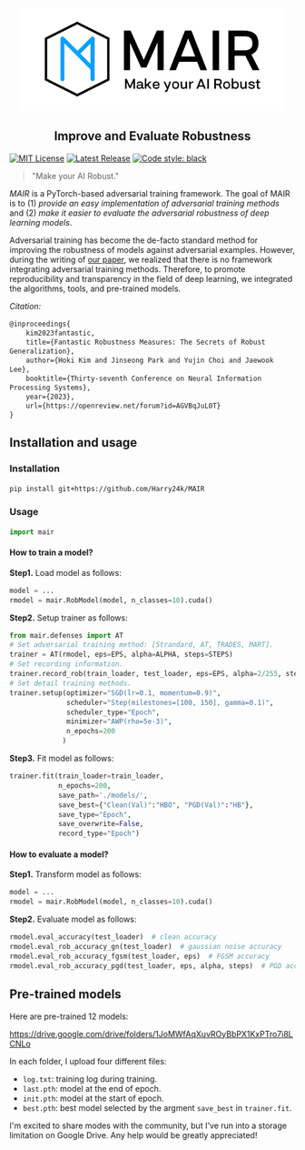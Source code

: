 
<p align="center">
  <img src="images/logo_wide.png?raw=true" width="467" title="ART logo">
</p>

<h2 align="center">Improve and Evaluate Robustness</h2>

<p>
  <a href="https://github.com/Harry24k/MAIR/blob/master/LICENSE"><img alt="MIT License" src="https://img.shields.io/github/license/Harry24k/MAIR?&color=brightgreen" /></a>
  <a href="https://github.com/Harry24k/MAIR/releases"><img alt="Latest Release" src="https://img.shields.io/github/release/Harry24k/MAIR.svg?&color=blue" /></a>
  <a href="https://github.com/psf/black"><img alt="Code style: black" src="https://img.shields.io/badge/code%20style-black-000000.svg"></a>
</p>

> "Make your AI Robust."

_MAIR_  is a PyTorch-based adversarial training framework. The goal of MAIR is to (1) _provide an easy implementation of adversarial training methods_ and (2) _make it easier to evaluate the adversarial robustness of deep learning models_.

Adversarial training has become the de-facto standard method for improving the robustness of models against adversarial examples. However, during the writing of [our paper](https://openreview.net/forum?id=AGVBqJuL0T), we realized that there is no framework integrating adversarial training methods. Therefore, to promote reproducibility and transparency in the field of deep learning, we integrated the algorithms, tools, and pre-trained models. 

_Citation:_

```
@inproceedings{
    kim2023fantastic,
    title={Fantastic Robustness Measures: The Secrets of Robust Generalization},
    author={Hoki Kim and Jinseong Park and Yujin Choi and Jaewook Lee},
    booktitle={Thirty-seventh Conference on Neural Information Processing Systems},
    year={2023},
    url={https://openreview.net/forum?id=AGVBqJuL0T}
}
```





## Installation and usage

### Installation

`pip install git+https://github.com/Harry24k/MAIR`


### Usage

```python
import mair
```

#### How to train a model?
**Step1.** Load model as follows:

```python
model = ...
rmodel = mair.RobModel(model, n_classes=10).cuda()
```

**Step2.** Setup trainer as follows:

```python
from mair.defenses import AT
# Set adversarial training method: [Strandard, AT, TRADES, MART].
trainer = AT(rmodel, eps=EPS, alpha=ALPHA, steps=STEPS)
# Set recording information.
trainer.record_rob(train_loader, test_loader, eps=EPS, alpha=2/255, steps=10, std=0.1)
# Set detail training methods.
trainer.setup(optimizer="SGD(lr=0.1, momentum=0.9)",
              scheduler="Step(milestones=[100, 150], gamma=0.1)",
              scheduler_type="Epoch",
              minimizer="AWP(rho=5e-3)",
              n_epochs=200
             )
```

**Step3.** Fit model as follows:

```python
trainer.fit(train_loader=train_loader, 
			n_epochs=200,
            save_path='./models/', 
            save_best={"Clean(Val)":"HBO", "PGD(Val)":"HB"},
            save_type="Epoch", 
            save_overwrite=False, 
            record_type="Epoch")
```

#### How to evaluate a model?
**Step1.** Transform model as follows:

```python
model = ...
rmodel = mair.RobModel(model, n_classes=10).cuda()
```

**Step2.** Evaluate model as follows:

```python
rmodel.eval_accuracy(test_loader)  # clean accuracy
rmodel.eval_rob_accuracy_gn(test_loader)  # gaussian noise accuracy
rmodel.eval_rob_accuracy_fgsm(test_loader, eps)  # FGSM accuracy
rmodel.eval_rob_accuracy_pgd(test_loader, eps, alpha, steps)  # PGD accuracy
```



## Pre-trained models

Here are pre-trained 12 models:

https://drive.google.com/drive/folders/1JoMWfAqXuvROyBbPX1KxPTro7i8LCNLo

In each folder, I upload four different files:

* `log.txt`: training log during training.
* `last.pth`: model at the end of epoch.
* `init.pth`: model at the start of epoch.
* `best.pth`: best model selected by the argment `save_best` in `trainer.fit`.

I'm excited to share modes with the community, but I've run into a storage limitation on Google Drive. Any help would be greatly appreciated!